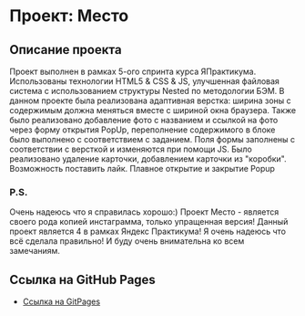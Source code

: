 # Проект: Место

## Описание проекта

Проект выполнен в рамках 5-ого спринта курса ЯПрактикума. Использованы технологии HTML5 & CSS & JS, улучшенная файловая система с использованием структуры Nested по методологии БЭМ. В данном проекте была реализована адаптивная верстка: ширина зоны с содержимым должна меняться вместе с шириной окна браузера. Также было реализовано добавление фото с названием и ссылкой на фото через форму открытия PopUp, переполнение содержимого в блоке было выполнено с соответствием с заданием. Поля формы заполнены с соответствии с версткой и изменяются при помощи JS. Было реализовано удаление карточки, добавлением карточки из "коробки". Возможность поставить лайк. Плавное открытие и закрытие Popup


### P.S.

Очень надеюсь что я справилась хорошо:) Проект Место - является своего рода копией инстаграмма, только упращенная версия! Данный проект является 4 в рамках Яндекс Практикума! Я очень надеюсь что всё сделала правильно! И буду очень внимательна ко всем замечаниям.

## Ссылка на GitHub Pages

* [Ссылка на GitPages](https://kilya265.github.io/mesto/)

